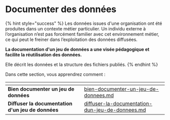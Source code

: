 # Documenter des données

{% hint style="success" %}
Les données issues d'une organisation ont été produites dans un contexte métier particulier. Un individu externe à l’organisation n’est pas forcément familier avec cet environnement métier, ce qui peut le freiner dans l’exploitation des données diffusées.

**La documentation d'un jeu de données a une visée pédagogique et facilite la réutilisation des données.**&#x20;

Elle décrit les données et la structure des fichiers publiés.
{% endhint %}

Dans cette section, vous apprendrez comment :&#x20;

<table data-card-size="large" data-view="cards"><thead><tr><th></th><th data-hidden data-card-target data-type="content-ref"></th></tr></thead><tbody><tr><td><strong>Bien documenter un jeu de données</strong></td><td><a href="bien-documenter-un-jeu-de-donnees.md">bien-documenter-un-jeu-de-donnees.md</a></td></tr><tr><td><strong>Diffuser la documentation d'un jeu de données</strong></td><td><a href="diffuser-la-documentation-dun-jeu-de-donnees.md">diffuser-la-documentation-dun-jeu-de-donnees.md</a></td></tr></tbody></table>
